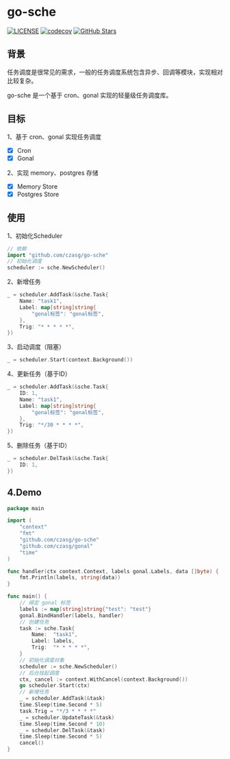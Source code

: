 # go-sche
[![LICENSE](https://img.shields.io/github/license/mashape/apistatus.svg?style=flat-square&label=License)](https://github.com/czasg/go-sche/blob/master/LICENSE)
[![codecov](https://codecov.io/gh/czasg/go-sche/branch/main/graph/badge.svg?token=SQS18BX6SG)](https://codecov.io/gh/czasg/go-sche)
[![GitHub Stars](https://img.shields.io/github/stars/czasg/go-sche.svg?style=flat-square&label=Stars&logo=github)](https://github.com/czasg/go-sche/stargazers)

## 背景
任务调度是很常见的需求，一般的任务调度系统包含异步、回调等模块，实现相对比较复杂。  

go-sche 是一个基于 cron、gonal 实现的轻量级任务调度库。

## 目标
1、基于 cron、gonal 实现任务调度
- [x] Cron
- [x] Gonal

2、实现 memory、postgres 存储
- [x] Memory Store
- [x] Postgres Store

## 使用
1、初始化Scheduler
```go
// 依赖
import "github.com/czasg/go-sche"
// 初始化调度
scheduler := sche.NewScheduler()
```

2、新增任务
```go
_ = scheduler.AddTask(&sche.Task{
    Name: "task1",
    Label: map[string]string{
        "gonal标签": "gonal标签",
    },
    Trig: "* * * * *",
})
```

3、启动调度（阻塞）
```go
_ = scheduler.Start(context.Background())
```

4、更新任务（基于ID）
```go
_ = scheduler.AddTask(&sche.Task{
    ID: 1,
    Name: "task1",
    Label: map[string]string{
        "gonal标签": "gonal标签",
    },
    Trig: "*/30 * * * *",
})
```

5、删除任务（基于ID）
```go
_ = scheduler.DelTask(&sche.Task{
    ID: 1,
})
```

## 4.Demo
```go
package main

import (
	"context"
	"fmt"
	"github.com/czasg/go-sche"
	"github.com/czasg/gonal"
	"time"
)

func handler(ctx context.Context, labels gonal.Labels, data []byte) {
	fmt.Println(labels, string(data))
}

func main() {
	// 绑定 gonal 标签
	labels := map[string]string{"test": "test"}
	gonal.BindHandler(labels, handler)
	// 创建任务
	task := sche.Task{
		Name:  "task1",
		Label: labels,
		Trig:  "* * * * *",
	}
	// 初始化调度对象
	scheduler := sche.NewScheduler()
	// 后台挂起调度
	ctx, cancel := context.WithCancel(context.Background())
	go scheduler.Start(ctx)
	// 新增任务
	_ = scheduler.AddTask(&task)
	time.Sleep(time.Second * 5)
	task.Trig = "*/3 * * * *"
	_ = scheduler.UpdateTask(&task)
	time.Sleep(time.Second * 10)
	_ = scheduler.DelTask(&task)
	time.Sleep(time.Second * 5)
	cancel()
}
```
